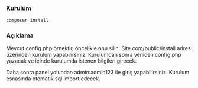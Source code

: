 ### Kurulum
```sh
composer install
```

### Açıklama

Mevcut config.php örnektir, öncelikle onu silin. Site.com/public/install adresi üzerinden kurulum yapabilirsiniz.
Kurulumdan sonra yeniden config.php yazacak ve içinde kurulumda istenen bilgileri girecek.

Daha sonra panel yolundan admin:admin123 ile giriş yapabilirsiniz. Kurulum esnasında otomatik sql import edecek.
